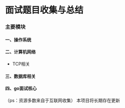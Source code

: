 # 面试题目收集与总结
### 主要模块
#### 一、操作系统
#### 二、计算机网络
* TCP相关
#### 三、数据库相关
#### 四、go面试核心
（ps：资源多数来自于互联网收集）
本项目将长期存在更新